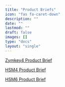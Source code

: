 ```yaml
---
title: "Product Briefs"
icon: "fas fa-caret-down"
description: ""
date: ""
lastmod: ""
draft: false
images: []
type: "docs"
layout: "single"
---
```


<p><a href="https://www.zymbit.com/wp-content/uploads/2018/12/Zymbit-Data-Sheet-Zymkey-4i-DATA-SHEET-04100910A2.pdf">Zymkey4 Product Brief</a></p>
<p><a href="https://www.zymbit.com/wp-content/uploads/2021/05/Zymbit-DataSheet_HSM4_24000910_20210513_D1.pdf">HSM4 Product Brief</a></p>
<p><a href="https://www.zymbit.com/wp-content/uploads/2021/05/Zymbit-DataSheet_HSM6_24000911_20210513_D1.pdf">HSM6 Product Brief</a></p>
